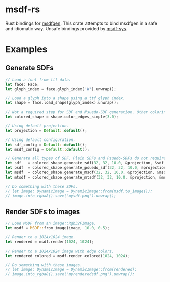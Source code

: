 # msdf-rs

Rust bindings for [msdfgen](https://github.com/Chlumsky/msdfgen).
This crate attempts to bind msdfgen in a safe and idiomatic way.
Unsafe bindings provided by [msdf-sys](https://crates.io/crates/msdf-sys).

# Examples
## Generate SDFs
```rust
// Load a font from ttf data.
let face: Face;
let glyph_index = face.glyph_index('W').unwrap();

// Load a glyph into a shape using a ttf glyph index.
let shape = face.load_shape(glyph_index).unwrap();

// Not a required step for SDF and Psuedo-SDF generation. Other coloring options exist.
let colored_shape = shape.color_edges_simple(3.0);

// Using default projection.
let projection = Default::default();

// Using default configuration.
let sdf_config = Default::default();
let msdf_config = Default::default();

// Generate all types of SDF. Plain SDFs and Psuedo-SDFs do not require edge coloring.
let sdf   = colored_shape.generate_sdf(32, 32, 10.0, &projection, &sdf_config);
let psdf  = colored_shape.generate_psuedo_sdf(32, 32, 10.0, &projection, &sdf_config);
let msdf  = colored_shape.generate_msdf(32, 32, 10.0, &projection, &msdf_config);
let mtsdf = colored_shape.generate_mtsdf(32, 32, 10.0, &projection, &msdf_config);

// Do something with these SDFs.
// let image: DynamicImage = DynamicImage::from(msdf.to_image());
// image.into_rgba8().save("mysdf.png").unwrap();
```
## Render SDFs to images
```rust
// Load MSDF from an image::Rgb32FImage.
let msdf = MSDF::from_image(image, 10.0, 0.5);

// Render to a 1024x1024 image.
let rendered = msdf.render(1024, 1024);

// Render to a 1024x1024 image with edge colors.
let rendered_colored = msdf.render_colored(1024, 1024);

// Do something with these images.
// let image: DynamicImage = DynamicImage::from(rendered);
// image.into_rgba8().save("myrenderedsdf.png").unwrap();
```